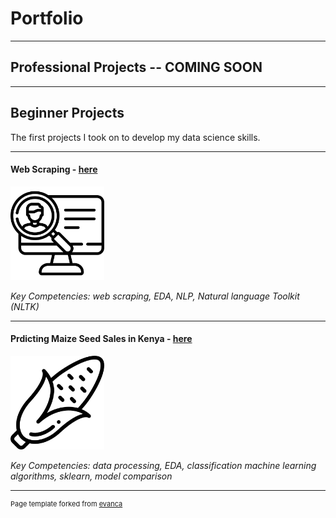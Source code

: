 # Portfolio

---
## Professional Projects -- COMING SOON

---
## Beginner Projects
The first projects I took on to develop my data science skills. 

---
#### Web Scraping - [here](https://github.com/bellpatrick/bellpatrick.github.io/blob/main/webscraping/Data%20Scientist%20Job%20Posts%20-%20Web%20Scraping.ipynb)

<img src="images/headhunter.png" width="150"/>

*Key Competencies: web scraping, EDA, NLP, Natural language Toolkit (NLTK)*

---
#### Prdicting Maize Seed Sales in Kenya - [here](maize_sales/maize_acreage.ipynb)

<img src="images/corn.png" width="150"/>

*Key Competencies: data processing, EDA, classification machine learning algorithms, sklearn, model comparison*

---
<p style="font-size:11px">Page template forked from <a href="https://github.com/evanca/quick-portfolio">evanca</a></p>
<!-- Remove above link if you don't want to attibute -->
